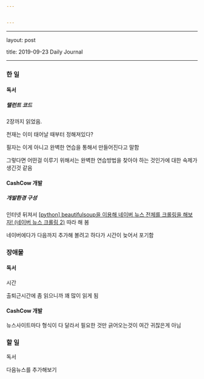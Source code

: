 ```yaml
---


---
```


<hr>
<p>layout: post</p>
<p>title: 2019-09-23 Daily Journal</p>
<hr>
<h3 id="한-일">한 일</h3>
<h4 id="독서">독서</h4>
<h5 id="탤런트-코드">탤런트 코드</h5>
<p>2장까지 읽었음.</p>
<p>천재는 이미 태어날 때부터 정해져있다?</p>
<p>필자는 이게 아니고 완벽한 연습을 통해서 만들어진다고 말함</p>
<p>그렇다면 어떤걸 이루기 위해서는 완벽한 연습방법을 찾아야 하는 것인가에 대한 숙제가 생긴것 같음</p>
<h4 id="cashcow-개발">CashCow 개발</h4>
<h5 id="개발환경-구성">개발환경 구성</h5>
<p>인터넷 뒤져서 <a href="https://bumcrush.tistory.com/155">[python] beautifulsoup을 이용해 네이버 뉴스 전체를 크롤링을 해보자! (네이버 뉴스 크롤링 2)</a> 따라 해 봄</p>
<p>네이버에다가 다음까지 추가해 볼려고 하다가 시간이 늦어서 포기함</p>
<h3 id="장애물">장애물</h3>
<h4 id="독서-1">독서</h4>
<p>시간</p>
<p>출퇴근시간에 좀 읽으니까 꽤 많이 읽게 됨</p>
<h4 id="cashcow-개발-1">CashCow 개발</h4>
<p>뉴스사이트마다 형식이 다 달라서 필요한 것만 긁어오는것이 여간 귀찮은게 아님</p>
<h3 id="할-일">할 일</h3>
<p>독서</p>
<p>다음뉴스를 추가해보기</p>

